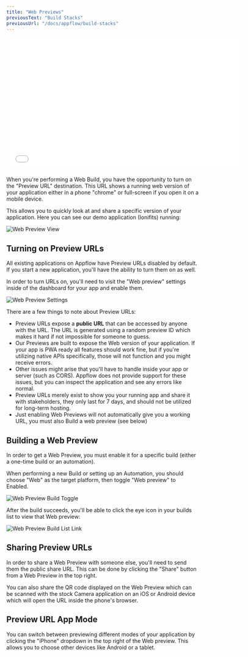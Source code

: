 ```yaml
---
title: "Web Previews"
previousText: "Build Stacks"
previousUrl: "/docs/appflow/build-stacks"
---
```


<iframe src="//fast.wistia.net/embed/iframe/d9zuxeonhd" allowtransparency="true" frameborder="0" scrolling="no" class="wistia_embed" name="wistia_embed" allowfullscreen mozallowfullscreen webkitallowfullscreen oallowfullscreen msallowfullscreen width="620" height="349"></iframe>
<script src="//fast.wistia.net/assets/external/E-v1.js" async></script>

When you're performing a Web Build, you have the opportunity to turn on the "Preview URL" destination. This URL shows a running web version of your application either in a phone "chrome" or full-screen if you open it on a mobile device.

This allows you to quickly look at and share a specific version of your application. Here you can see our demo application (Ionifits) running:

![Web Preview View](/docs/assets/img/appflow/ss-web-preview-page.png)

## Turning on Preview URLs

All existing applications on Appflow have Preview URLs disabled by default. If you start a new application, you'll have the ability to turn them on as well.

In order to turn URLs on, you'll need to visit the "Web preview" settings inside of the dashboard for your app and enable them.

![Web Preview Settings](/docs/assets/img/appflow/ss-web-preview-settings.png)

There are a few things to note about Preview URLs:

- Preview URLs expose a **public URL** that can be accessed by anyone with the URL. The URL is generated using a random preview ID which makes it hard if not impossible for someone to guess.
- Our Previews are built to expose the Web version of your application. If your app is PWA ready all features should work fine, but if you're utilizing native APIs specifically, those will not function and you might receive errors.
- Other issues might arise that you'll have to handle inside your app or server (such as CORS). Appflow does not provide support for these issues, but you can inspect the application and see any errors like normal.
- Preview URLs merely exist to show you your running app and share it with stakeholders, they only last for 7 days, and should not be utilized for long-term hosting.
- Just enabling Web Previews will not automatically give you a working URL, you must also Build a web preview (see below)

## Building a Web Preview

In order to get a Web Preview, you must enable it for a specific build (either a one-time build or an automation).

When performing a new Build or setting up an Automation, you should choose "Web" as the target platform, then toggle "Web preview" to Enabled.

![Web Preview Build Toggle](/docs/assets/img/appflow/ss-web-preview-build-toggle.png)

After the build succeeds, you'll be able to click the eye icon in your builds list to view that Web preview:

![Web Preview Build List Link](/docs/assets/img/appflow/ss-web-preview-build-list-link.png)

## Sharing Preview URLs

In order to share a Web Preview with someone else, you'll need to send them the public share URL. This can be done by clicking the "Share" button from a Web Preview in the top right.

You can also share the QR code displayed on the Web Preview which can be scanned with the stock Camera application on an iOS or Android device which will open the URL inside the phone's browser.

## Preview URL App Mode

You can switch between previewing different modes of your application by clicking the "iPhone" dropdown in the top right of the Web preview. This allows you to choose other devices like Android or a tablet.